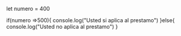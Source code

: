 let numero = 400

if(numero =>500){
    console.log("Usted si aplica al prestamo")
}else{
    console.log("Usted no aplica al prestamo")
}
